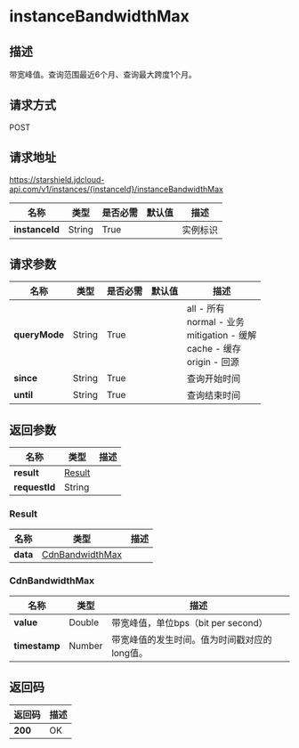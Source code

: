 # instanceBandwidthMax


## 描述
带宽峰值。查询范围最近6个月、查询最大跨度1个月。

## 请求方式
POST

## 请求地址
https://starshield.jdcloud-api.com/v1/instances/{instanceId}/instanceBandwidthMax

|名称|类型|是否必需|默认值|描述|
|---|---|---|---|---|
|**instanceId**|String|True| |实例标识|

## 请求参数
|名称|类型|是否必需|默认值|描述|
|---|---|---|---|---|
|**queryMode**|String|True| |all - 所有<br>normal - 业务<br>mitigation - 缓解<br>cache - 缓存<br>origin - 回源<br>|
|**since**|String|True| |查询开始时间|
|**until**|String|True| |查询结束时间|


## 返回参数
|名称|类型|描述|
|---|---|---|
|**result**|[Result](instanceBandwidthMax#result)| |
|**requestId**|String| |

### <div id="result">Result</div>
|名称|类型|描述|
|---|---|---|
|**data**|[CdnBandwidthMax](instanceBandwidthMax#cdnbandwidthmax)| |
### <div id="cdnbandwidthmax">CdnBandwidthMax</div>
|名称|类型|描述|
|---|---|---|
|**value**|Double|带宽峰值，单位bps（bit per second）|
|**timestamp**|Number|带宽峰值的发生时间。值为时间戳对应的long值。|

## 返回码
|返回码|描述|
|---|---|
|**200**|OK|
